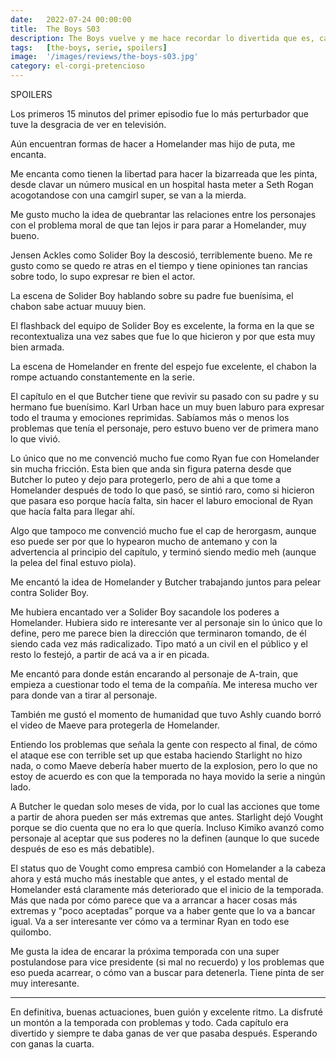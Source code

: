 ```yaml
---
date:   2022-07-24 00:00:00
title:  The Boys S03
description: The Boys vuelve y me hace recordar lo divertida que es, cada capítulo se disfrutaba un montón.
tags:   [the-boys, serie, spoilers]
image:  '/images/reviews/the-boys-s03.jpg'
category: el-corgi-pretencioso
---
```


SPOILERS

Los primeros 15 minutos del primer episodio fue lo más perturbador que tuve la desgracia de ver en televisión.

Aún encuentran formas de hacer a Homelander mas hijo de puta, me encanta.

Me encanta como tienen la libertad para hacer la bizarreada que les pinta, desde clavar un número musical en un hospital hasta meter a Seth Rogan acogotandose con una camgirl super, se van a la mierda.

Me gusto mucho la idea de quebrantar las relaciones entre los personajes con el problema moral de que tan lejos ir para parar a Homelander, muy bueno.

Jensen Ackles como Solider Boy la descosió, terriblemente bueno. Me re gusto como se quedo re atras en el tiempo y tiene opiniones tan rancias sobre todo, lo supo expresar re bien el actor.

La escena de Solider Boy hablando sobre su padre fue buenísima, el chabon sabe actuar muuuy bien.

El flashback del equipo de Solider Boy es excelente, la forma en la que se recontextualiza una vez sabes que fue lo que hicieron y por que esta muy bien armada.

La escena de Homelander en frente del espejo fue excelente, el chabon la rompe actuando constantemente en la serie.

El capítulo en el que Butcher tiene que revivir su pasado con su padre y su hermano fue buenísimo. Karl Urban hace un muy buen laburo para expresar todo el trauma y emociones reprimidas. Sabíamos más o menos los problemas que tenía el personaje, pero estuvo bueno ver de primera mano lo que vivió.

Lo único que no me convenció mucho fue como Ryan fue con Homelander sin mucha fricción. Esta bien que anda sin figura paterna desde que Butcher lo puteo y dejo para protegerlo, pero de ahi a que tome a Homelander después de todo lo que pasó, se sintió raro, como si hicieron que pasara eso porque hacía falta, sin hacer el laburo emocional de Ryan que hacía falta para llegar ahí.

Algo que tampoco me convenció mucho fue el cap de herorgasm, aunque eso puede ser por que lo hypearon mucho de antemano y con la advertencia al principio del capítulo, y terminó siendo medio meh (aunque la pelea del final estuvo piola).

Me encantó la idea de Homelander y Butcher trabajando juntos para pelear contra Solider Boy.

Me hubiera encantado ver a Solider Boy sacandole los poderes a Homelander. Hubiera sido re interesante ver al personaje sin lo único que lo define, pero me parece bien la dirección que terminaron tomando, de él siendo cada vez más radicalizado. Tipo mató a un civil en el público y el resto lo festejó, a partir de acá va a ir en picada.

Me encantó para donde están encarando al personaje de A-train, que empieza a cuestionar todo el tema de la compañía. Me interesa mucho ver para donde van a tirar al personaje.

También me gustó el momento de humanidad que tuvo Ashly cuando borró el video de Maeve para protegerla de Homelander.

Entiendo los problemas que señala la gente con respecto al final, de cómo el ataque ese con terrible set up que estaba haciendo Starlight no hizo nada, o como Maeve debería haber muerto de la explosion, pero lo que no estoy de acuerdo es con que la temporada no haya movido la serie a ningún lado.

A Butcher le quedan solo meses de vida, por lo cual las acciones que tome a partir de ahora pueden ser más extremas que antes. Starlight dejó Vought porque se dio cuenta que no era lo que quería. Incluso Kimiko avanzó como personaje al aceptar que sus poderes no la definen (aunque lo que sucede después de eso es más debatible).

El status quo de Vought como empresa cambió con Homelander a la cabeza ahora y está mucho más inestable que antes, y el estado mental de Homelander está claramente más deteriorado que el inicio de la temporada. Más que nada por cómo parece que va a arrancar a hacer cosas más extremas y “poco aceptadas” porque va a haber gente que lo va a bancar igual. Va a ser interesante ver cómo va a terminar Ryan en todo ese quilombo.

Me gusta la idea de encarar la próxima temporada con una super postulandose para vice presidente (si mal no recuerdo) y los problemas que eso pueda acarrear, o cómo van a buscar para detenerla. Tiene pinta de ser muy interesante.

<hr>

En definitiva, buenas actuaciones, buen guión y excelente ritmo. La disfruté un montón a la temporada con problemas y todo. Cada capítulo era divertido y siempre te daba ganas de ver que pasaba después. Esperando con ganas la cuarta.